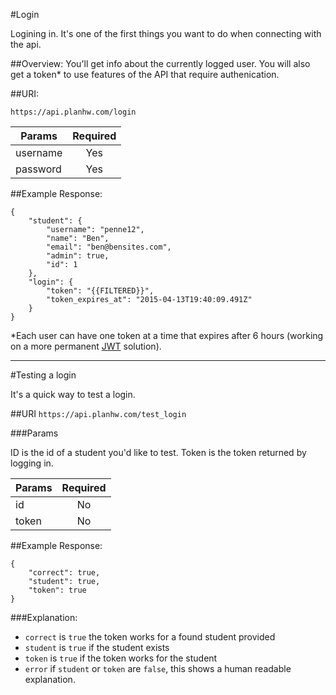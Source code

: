 #Login

Logining in. It's one of the first things you want to do when connecting with the api.

##Overview:
You'll get info about the currently logged user. You will also get a token* to use features of the API that require authenication.

##URI:

`https://api.planhw.com/login`

|Params 	| Required |
|-------	|:--------:|
|username  	| Yes      |
|password  	| Yes	   |


##Example Response:

	{
		"student": {
			"username": "penne12",
			"name": "Ben",
			"email": "ben@bensites.com",
			"admin": true,
			"id": 1
		},
		"login": {
			"token": "{{FILTERED}}",
			"token_expires_at": "2015-04-13T19:40:09.491Z"
		}
	}



*Each user can have one token at a time that expires after 6 hours (working on a more permanent [JWT](http://jwt.io) solution).

------------------------------------------------------------------------------------------------------------------------------------------

#Testing a login

It's a quick way to test a login. 


##URI
`https://api.planhw.com/test_login`

###Params

ID is the id of a student you'd like to test. Token is the token returned by logging in.

|Params 	| Required |
|-------	|:--------:|
|id  		| No       |
|token  	| No	   |


##Example Response:

	{
		"correct": true,
		"student": true,
		"token": true
	}

###Explanation:

- `correct` is `true` the token works for a found student provided
- `student` is `true` if the student exists
- `token` is `true` if the token works for the student
- `error` if `student` or `token` are `false`, this shows a human readable explanation.